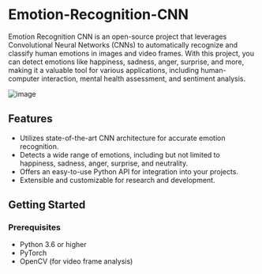 # Emotion-Recognition-CNN
Emotion Recognition CNN is an open-source project that leverages Convolutional Neural Networks (CNNs) to automatically recognize and classify human emotions in images and video frames. With this project, you can detect emotions like happiness, sadness, anger, surprise, and more, making it a valuable tool for various applications, including human-computer interaction, mental health assessment, and sentiment analysis.

![image](https://github.com/AzizHlila/Emotion-Recognition-CNN/assets/81507942/52e77f58-e05c-4368-a55c-af41413d2cbf)


## Features

- Utilizes state-of-the-art CNN architecture for accurate emotion recognition.
- Detects a wide range of emotions, including but not limited to happiness, sadness, anger, surprise, and neutrality.
- Offers an easy-to-use Python API for integration into your projects.
- Extensible and customizable for research and development.

## Getting Started

### Prerequisites

- Python 3.6 or higher
- PyTorch
- OpenCV (for video frame analysis)

